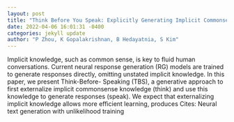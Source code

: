 ```yaml
--- 
layout: post 
title: "Think Before You Speak: Explicitly Generating Implicit Commonsense Knowledge for Response Generation" 
date: 2022-04-06 16:01:31 -0400 
categories: jekyll update 
author: "P Zhou, K Gopalakrishnan, B Hedayatnia, S Kim" 
--- 
```

Implicit knowledge, such as common sense, is key to fluid human conversations. Current neural response generation (RG) models are trained to generate responses directly, omitting unstated implicit knowledge. In this paper, we present Think-Before- Speaking (TBS), a generative approach to first externalize implicit commonsense knowledge (think) and use this knowledge to generate responses (speak). We expect that externalizing implicit knowledge allows more efficient learning, produces Cites: Neural text generation with unlikelihood training